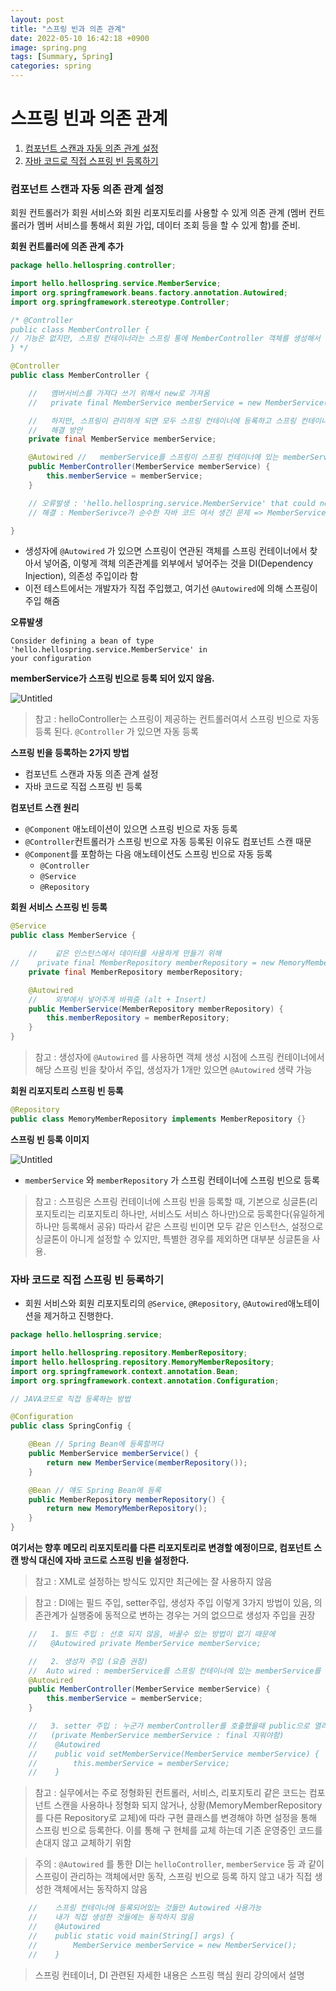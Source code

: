```yaml
---
layout: post
title: "스프링 빈과 의존 관계"
date: 2022-05-10 16:42:18 +0900
image: spring.png
tags: [Summary, Spring]
categories: spring
---
```


# 스프링 빈과 의존 관계

1. [컴포넌트 스캔과 자동 의존 관계 설정](https://www.notion.so/0ca75d85f328480ba75e6fec2260fbe3)
2. [자바 코드로 직접 스프링 빈 등록하기](https://www.notion.so/0ca75d85f328480ba75e6fec2260fbe3)

### 컴포넌트 스캔과 자동 의존 관계 설정

회원 컨트롤러가 회원 서비스와 회원 리포지토리를 사용할 수 있게 의존 관계 (멤버 컨트롤러가 멤버 서비스를 통해서  회원 가입, 데이터 조회 등을 할 수 있게 함)를 준비.

**회원 컨트롤러에 의존 관계 추가**

```java
package hello.hellospring.controller;

import hello.hellospring.service.MemberService;
import org.springframework.beans.factory.annotation.Autowired;
import org.springframework.stereotype.Controller;

/* @Controller
public class MemberController {
// 기능은 없지만, 스프링 컨테이너라는 스프링 통에 MemberController 객체를 생성해서 스프링에 넣어두고 관리 (스프링 빈이 관리된다.)
} */

@Controller
public class MemberController {

    //   멤버서비스를 가져다 쓰기 위해서 new로 가져옴
    //   private final MemberService memberService = new MemberService();

    //   하지만, 스프링이 관리하게 되면 모두 스프링 컨테이너에 등록하고 스프링 컨테이너를 통해서 사용하게 해야 한다.
    //   해결 방안
    private final MemberService memberService;

    @Autowired //   memberService를 스프링이 스프링 컨테이너에 있는 memberService를 가져다 연결 해준다.(Dependency Injection)
    public MemberController(MemberService memberService) {
        this.memberService = memberService;
    }

    // 오류발생 : 'hello.hellospring.service.MemberService' that could not be found.
    // 해결 : MemberSerivce가 순수한 자바 코드 여서 생긴 문제 => MemberService에 @Service 달아 주기, MemoryMemberRepository에 @Repository 달아 주기

}
```

- 생성자에 `@Autowired` 가 있으면 스프링이 연관된 객체를 스프링 컨테이너에서 찾아서 넣어줌, 이렇게 객체 의존관계를 외부에서 넣어주는 것을 DI(Dependency Injection), 의존성 주입이라 함
- 이전 테스트에서는 개발자가 직접 주입했고, 여기선 `@Autowired`에 의해 스프링이 주입 해줌

**오류발생**

```
Consider defining a bean of type 'hello.hellospring.service.MemberService' in 
your configuration
```

**memberService가 스프링 빈으로 등록 되어 있지 않음.**

![Untitled](/images/spring/bean.png)

> 참고 : helloController는 스프링이 제공하는 컨트롤러여서 스프링 빈으로 자동 등록 된다. `@Controller` 가 있으면 자동 등록
> 

**스프링 빈을 등록하는 2가지 방법**

- 컴포넌트 스캔과 자동 의존 관계 설정
- 자바 코드로 직접 스프링 빈 등록

**컴포넌트 스캔 원리**

- `@Component` 애노테이션이 있으면 스프링 빈으로 자동 등록
- `@Controller`컨트롤러가 스프링 빈으로 자동 등록된 이유도 컴포넌트 스캔 때문
- `@Component`를 포함하는 다음 애노테이션도 스프링 빈으로 자동 등록
    - `@Controller`
    - `@Service`
    - `@Repository`

**회원 서비스 스프링 빈 등록**

```java
@Service
public class MemberService {

    //    같은 인스턴스에서 데이터를 사용하게 만들기 위해
//    private final MemberRepository memberRepository = new MemoryMemberRepository();
    private final MemberRepository memberRepository;

    @Autowired
    //    외부에서 넣어주게 바꿔줌 (alt + Insert)
    public MemberService(MemberRepository memberRepository) {
        this.memberRepository = memberRepository;
    }
}
```

> 참고 : 생성자에 `@Autowired` 를 사용하면 객체 생성 시점에 스프링 컨테이너에서 해당 스프링 빈을 찾아서 주입, 생성자가 1개만 있으면 `@Autowired` 생략 가능
> 

**회원 리포지토리 스프링 빈 등록**

```java
@Repository
public class MemoryMemberRepository implements MemberRepository {}
```

**스프링 빈 등록 이미지**

![Untitled](/images/spring/bean1.png)

- `memberService` 와 `memberRepository` 가  스프링 컨테이너에 스프링 빈으로 등록

> 참고 : 스프링은 스프링 컨테이너에 스프링 빈을 등록할 때, 기본으로 싱글톤(리포지토리는 리포지토리 하나만, 서비스도 서비스 하나만)으로 등록한다(유일하게 하나만 등록해서 공유) 따라서 같은 스프링 빈이면 모두 같은 인스턴스, 설정으로 싱글톤이 아니게 설정할 수 있지만, 특별한 경우를 제외하면 대부분 싱글톤을 사용.
> 

### 자바 코드로 직접 스프링 빈 등록하기

- 회원 서비스와 회원 리포지토리의 `@Service`, `@Repository`, `@Autowired`애노테이션을 제거하고 진행한다.

```java
package hello.hellospring.service;

import hello.hellospring.repository.MemberRepository;
import hello.hellospring.repository.MemoryMemberRepository;
import org.springframework.context.annotation.Bean;
import org.springframework.context.annotation.Configuration;

// JAVA코드로 직접 등록하는 방법

@Configuration
public class SpringConfig {

    @Bean // Spring Bean에 등록할꺼다
    public MemberService memberService() {
        return new MemberService(memberRepository());
    }

    @Bean // 얘도 Spring Bean에 등록
    public MemberRepository memberRepository() {
        return new MemoryMemberRepository();
    }
}
```

**여기서는 향후 메모리 리포지토리를 다른 리포지토리로 변경할 예정이므로, 컴포넌트 스캔 방식 대신에 자바 코드로 스프링 빈을 설정한다.**

> 참고 : XML로 설정하는 방식도 있지만 최근에는 잘 사용하지 않음
> 

> 참고 : DI에는 필드 주입, setter주입, 생성자 주입 이렇게 3가지 방법이 있음, 의존관계가 실행중에 동적으로 변하는 경우는 거의 없으므로 생성자 주입을 권장
> 

```java
	//   1. 필드 주입 : 선호 되지 않음, 바꿀수 있는 방법이 없기 때문에
    //   @Autowired private MemberService memberService;

    //   2. 생성자 주입 (요즘 권장)
	//  Auto wired : memberService를 스프링 컨테이너에 있는 memberService를 가져다 연결(DI) 
    @Autowired 
    public MemberController(MemberService memberService) {
        this.memberService = memberService;
    }

    //   3. setter 주입 : 누군가 memberController를 호출했을때 public으로 열려있어야함
	//   (private MemberService memberService : final 지워야함)
    //    @Autowired
    //    public void setMemberService(MemberService memberService) {
    //        this.memberService = memberService;
    //    }
```

> 참고 : 실무에서는 주로 정형화된 컨트롤러, 서비스, 리포지토리 같은 코드는 컴포넌트 스캔을 사용하나 정형화 되지 않거나, 상황(MemoryMemberRepository를 다른 Repository로 교체)에 따라 구현 클래스를 변경해야 하면 설정을 통해 스프링 빈으로 등록한다. 이를 통해 구 현체를 교체 하는데 기존 운영중인 코드를 손대지 않고 교체하기 위함
> 

> 주의  : `@Autowired` 를 통한 DI는 `helloController`, `memberService` 등 과 같이 스프링이 관리하는 객체에서만 동작, 스프링 빈으로 등록 하지 않고 내가 직접 생성한 객체에서는 동작하지 않음
> 

```java
	//    스프링 컨테이너에 등록되어있는 것들만 Autowired 사용가능
    //    내가 직접 생성한 것들에는 동작하지 않음
    //    @Autowired
    //    public static void main(String[] args) {
    //        MemberService memberService = new MemberService();
    //    }
```

> 스프링 컨테이너, DI 관련된 자세한 내용은 스프링 핵심 원리 강의에서 설명
>